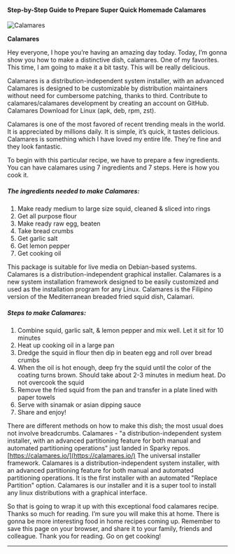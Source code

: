             

#### Step-by-Step Guide to Prepare Super Quick Homemade Calamares

![Calamares](https://img-global.cpcdn.com/recipes/4955f70a24770d76/751x532cq70/calamares-recipe-main-photo.jpg)

**Calamares**

Hey everyone, I hope you’re having an amazing day today. Today, I’m gonna show you how to make a distinctive dish, calamares. One of my favorites. This time, I am going to make it a bit tasty. This will be really delicious.

Calamares is a distribution-independent system installer, with an advanced Calamares is designed to be customizable by distribution maintainers without need for cumbersome patching, thanks to third. Contribute to calamares/calamares development by creating an account on GitHub. Calamares Download for Linux (apk, deb, rpm, zst).

Calamares is one of the most favored of recent trending meals in the world. It is appreciated by millions daily. It is simple, it’s quick, it tastes delicious. Calamares is something which I have loved my entire life. They’re fine and they look fantastic.

To begin with this particular recipe, we have to prepare a few ingredients. You can have calamares using 7 ingredients and 7 steps. Here is how you cook it.

##### The ingredients needed to make Calamares:

1.  Make ready medium to large size squid, cleaned & sliced into rings
2.  Get all purpose flour
3.  Make ready raw egg, beaten
4.  Take bread crumbs
5.  Get garlic salt
6.  Get lemon pepper
7.  Get cooking oil

This package is suitable for live media on Debian-based systems. Calamares is a distribution-independent graphical installer. Calamares is a new system installation framework designed to be easily customized and used as the installation program for any Linux. Calamares is the Filipino version of the Mediterranean breaded fried squid dish, Calamari.

##### Steps to make Calamares:

1.  Combine squid, garlic salt, & lemon pepper and mix well. Let it sit for 10 minutes
2.  Heat up cooking oil in a large pan
3.  Dredge the squid in flour then dip in beaten egg and roll over bread crumbs
4.  When the oil is hot enough, deep fry the squid until the color of the coating turns brown. Should take about 2-3 minutes in medium heat. Do not overcook the squid
5.  Remove the fried squid from the pan and transfer in a plate lined with paper towels
6.  Serve with sinamak or asian dipping sauce
7.  Share and enjoy!

There are different methods on how to make this dish; the most usual does not involve breadcrumbs. Calamares - "a distribution-independent system installer, with an advanced partitioning feature for both manual and automated partitioning operations" just landed in Sparky repos. [https://calamares.io/](https://calamares.io/) The universal installer framework. Calamares is a distribution-independent system installer, with an advanced partitioning feature for both manual and automated partitioning operations. It is the first installer with an automated "Replace Partition" option. Calamares is our installer and it is a super tool to install any linux distributions with a graphical interface.

So that is going to wrap it up with this exceptional food calamares recipe. Thanks so much for reading. I’m sure you will make this at home. There is gonna be more interesting food in home recipes coming up. Remember to save this page on your browser, and share it to your family, friends and colleague. Thank you for reading. Go on get cooking!

* * *